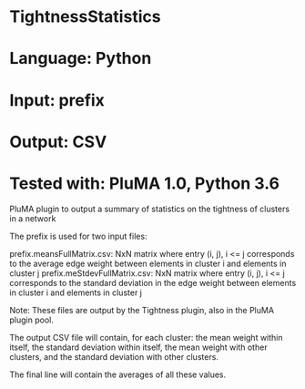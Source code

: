 # TightnessStatistics
# Language: Python
# Input: prefix
# Output: CSV 
# Tested with: PluMA 1.0, Python 3.6

PluMA plugin to output a summary of statistics on the tightness of clusters in a network

The prefix is used for two input files:

prefix.meansFullMatrix.csv: NxN matrix where entry (i, j), i <= j corresponds to the average edge weight between elements in cluster i and elements in cluster j
prefix.meStdevFullMatrix.csv: NxN matrix where entry (i, j), i <= j corresponds to the standard deviation in the edge weight between elements in cluster i and elements in cluster j

Note: These files are output by the Tightness plugin, also in the PluMA plugin pool.

The output CSV file will contain, for each cluster: the mean weight within itself, the standard deviation within itself, the mean weight with other clusters, and the standard deviation with other clusters.

The final line will contain the averages of all these values.

